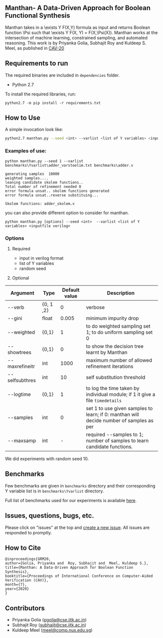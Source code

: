 ## Manthan- A Data-Driven Approach for Boolean Functional Synthesis
Manthan takes in a \exists Y F(X,Y) formula as input and returns Boolean function \Psi such that \exists Y F(X, Y) = F(X,\Psi(X)). Manthan works at the intersection of machine learning, constrained sampling, and automated reasoning. This work is by Priyanka Golia, Subhajit Roy and Kuldeep S. Meel, as published in [CAV-20](https://priyanka-golia.github.io/publication/cav20-manthan/cav20-manthan.pdf)


## Requirements to run

The required binaries are included in `dependencies` folder.


* Python 2.7

To install the required libraries, run:

```
python2.7 -m pip install -r requirements.txt
```


## How to Use

A simple invocation look like:
```bash
python2.7 manthan.py --seed <int> --varlist <list of Y variables> <inputfile verilog> 
```
### Examples of use:

```
python manthan.py --seed 1 --varlist benchmarks\Yvarlist\adder_varstoelim.txt benchmarks\adder.v
```
```
generating samples  10000
weighted samples....
leaning candidate skolem functions..
Total number of refinement needed 0
error formula unsat.. skolem functions generated
error formula unsat..reverse substituing...

Skolem functions: adder_skolem.v

```
you can also provide different option to consider for manthan.

```
python manthan.py [options] --seed <int>  --varlist <list of Y variables> <inputfile verilog> 
```

### Options

1. Required
    - input in verilog format
    - list of Y variables
    - random seed

    
2. Optional

|        Argument          |       Type        | Default value  | Description | 
| -----------------------  | ----------------- | ---------------| ----------- |
| --verb   |   {0, 1 ,2}   | 0 | verbose  |
| --gini | float | 0.005 | minimum impurity drop  |
| --weighted | {0,1} | 1 | to do weighted sampling set 1; to do uniform sampling set 0 |
| --showtrees  | {0,1} | 0 | to show the decision tree learnt by Manthan |
| --maxrefineitr  | int | 1000 | maximum number of allowed refinement iterations |
| --selfsubthres  | int | 10 | self substitution threshold
| --logtime  | {0,1} | 1 | to log the time taken by individual module; if 1 it give a file `timedetails`  |
| --samples  | int | 0 | set 1 to use given samples to learn; if 0: manthan will decide number of samples as per |Y| |
| --maxsamp  | int | - | required --samples to 1; number of samples to learn candidate functions.

We did experiments with random seed 10.

## Benchmarks
Few benchmarks are given in `benchmarks` directory and their corresponding Y variable list is in `benchmarks\Yvarlist` directory. 

Full list of benchmarks used for our experiments is available [here](https://zenodo.org/record/3892859#.XuTB2XUzZhE).

## Issues, questions, bugs, etc.
Please click on "issues" at the top and [create a new issue](https://github.com/meelgroup/manthan/issues). All issues are responded to promptly.

## How to Cite
```
@inproceedings{GRM20,
author={Golia, Priyanka and  Roy, Subhajit and  Meel, Kuldeep S.},
title={Manthan: A Data-Driven Approach for Boolean Function Synthesis},
booktitle={Proceedings of International Conference on Computer-Aided Verification (CAV)},
month={7},
year={2020}
}
```
## Contributors
* Priyanka Golia (pgoila@cse.iitk.ac.in)
* Subhajit Roy (subhajit@cse.iitk.ac.in)
* Kuldeep Meel (meel@comp.nus.edu.sg)



